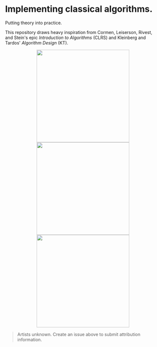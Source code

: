 # Implementing classical algorithms.

Putting theory into practice.

This repository draws heavy inspiration from Cormen, Leiserson, Rivest, and Stein's epic *Introduction to Algorithms* (CLRS) and Kleinberg and Tardos' *Algorithm Design* (KT). 

<p align="center">
  <img src="https://user-images.githubusercontent.com/50045763/82758036-16c57400-9db2-11ea-9e49-5bd3db1e49f1.jpg" height="300">
    <img src="https://user-images.githubusercontent.com/50045763/82758037-1927ce00-9db2-11ea-8ee0-7dca2292fa52.png" height="300">
  <img src="https://user-images.githubusercontent.com/50045763/82758038-1b8a2800-9db2-11ea-98e5-77fc22279dd6.jpg" height="300">
</p>

>Artists unknown. Create an issue above to submit attribution information.
